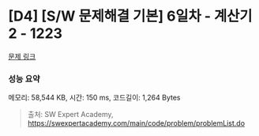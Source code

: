 # [D4] [S/W 문제해결 기본] 6일차 - 계산기2 - 1223 

[문제 링크](https://swexpertacademy.com/main/code/problem/problemDetail.do?contestProbId=AV14nnAaAFACFAYD) 

### 성능 요약

메모리: 58,544 KB, 시간: 150 ms, 코드길이: 1,264 Bytes



> 출처: SW Expert Academy, https://swexpertacademy.com/main/code/problem/problemList.do